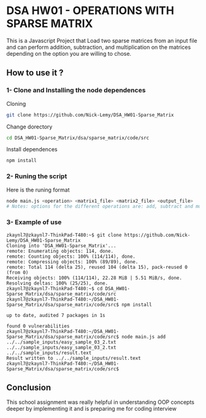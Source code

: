 # DSA HW01 - OPERATIONS WITH SPARSE MATRIX

This is a Javascript Project that Load two sparse matrices from an input file and can perform addition, subtraction, and multiplication on the matrices depending on the option you are willing to chose.

## How to use it ?

### 1- Clone and Installing the node dependences

Cloning

```bash
git clone https://github.com/Nick-Lemy/DSA_HW01-Sparse_Matrix
```

Change dorectory

```bash
cd DSA_HW01-Sparse_Matrix/dsa/sparse_matrix/code/src
```

Install dependences

```bash
npm install
```

### 2- Runing the script

Here is the runing format

```bash
node main.js <operation> <matrix1_file> <matrix2_file> <output_file>
# Notes: options for the different operations are: add, subtract and multiply
```

### 3- Example of use

```console
zkaynl7@zkaynl7-ThinkPad-T480:~$ git clone https://github.com/Nick-Lemy/DSA_HW01-Sparse_Matrix
Cloning into 'DSA_HW01-Sparse_Matrix'...
remote: Enumerating objects: 114, done.
remote: Counting objects: 100% (114/114), done.
remote: Compressing objects: 100% (89/89), done.
remote: Total 114 (delta 25), reused 104 (delta 15), pack-reused 0 (from 0)
Receiving objects: 100% (114/114), 22.28 MiB | 5.51 MiB/s, done.
Resolving deltas: 100% (25/25), done.
zkaynl7@zkaynl7-ThinkPad-T480:~$ cd DSA_HW01-Sparse_Matrix/dsa/sparse_matrix/code/src
zkaynl7@zkaynl7-ThinkPad-T480:~/DSA_HW01-Sparse_Matrix/dsa/sparse_matrix/code/src$ npm install

up to date, audited 7 packages in 1s

found 0 vulnerabilities
zkaynl7@zkaynl7-ThinkPad-T480:~/DSA_HW01-Sparse_Matrix/dsa/sparse_matrix/code/src$ node main.js add ../../sample_inputs/easy_sample_03_2.txt ../../sample_inputs/easy_sample_03_2.txt ../../sample_inputs/result.text
Result written to ../../sample_inputs/result.text
zkaynl7@zkaynl7-ThinkPad-T480:~/DSA_HW01-Sparse_Matrix/dsa/sparse_matrix/code/src$
```

## Conclusion

This school assignment was really helpful in understanding OOP concepts deeper by implementing it and is preparing me for coding interview

